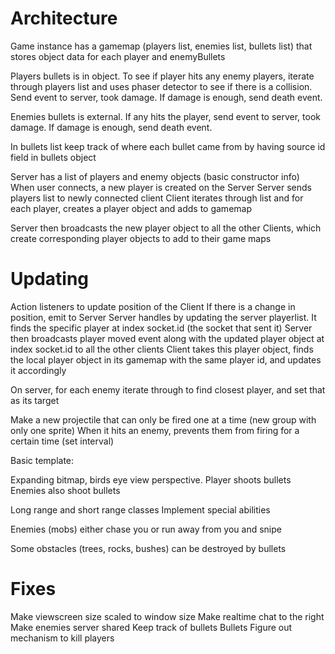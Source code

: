 Architecture
===========
Game instance has a gamemap (players list, enemies list, bullets list) that stores object data for each player and enemyBullets

Players bullets is in object. To see if player hits any enemy players, iterate through players list and uses phaser detector to see if there is a collision. Send event to server, took damage. If damage is enough, send death event.

Enemies bullets is external. If any hits the player, send event to server, took damage. If damage is enough, send death event.

In bullets list keep track of where each bullet came from by having source id field in bullets object

Server has a list of players and enemy objects (basic constructor info)
When user connects, a new player is created on the Server
Server sends players list to newly connected client
Client iterates through list and for each player, creates a player object and adds to gamemap

Server then broadcasts the new player object to all the other Clients, which create corresponding player objects to add to their game maps

Updating
========
Action listeners to update position of the Client
If there is a change in position, emit to Server
Server handles by updating the server playerlist. It finds the specific player at index socket.id (the socket that sent it)
Server then broadcasts player moved event along with the updated player object at index socket.id to all the other clients
Client takes this player object, finds the local player object in its gamemap with the same player id, and updates it accordingly



On server, for each enemy iterate through to find closest player, and set that as its target


Make a new projectile that can only be fired one at a time (new group with only one sprite)
When it hits an enemy, prevents them from firing for a certain time (set interval)

Basic template:

Expanding bitmap, birds eye view perspective.
Player shoots bullets
Enemies also shoot bullets

Long range and short range classes
Implement special abilities

Enemies (mobs) either chase you or run away from you and snipe

Some obstacles (trees, rocks, bushes) can be destroyed by bullets


Fixes
=====
Make viewscreen size scaled to window size
Make realtime chat to the right
Make enemies server shared
Keep track of bullets Bullets
Figure out mechanism to kill players
